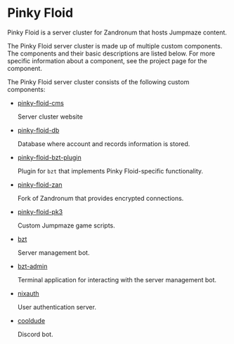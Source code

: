# Pinky Floid

Pinky Floid is a server cluster for Zandronum that hosts Jumpmaze content. 

The Pinky Floid server cluster is made up of multiple custom components. The
components and their basic descriptions are listed below. For more specific
information about a component, see the project page for the component.

The Pinky Floid server cluster consists of the following custom components:
- [pinky-floid-cms](https://github.com/positively-charged/pinky-floid-cms)

  Server cluster website

- [pinky-floid-db](https://github.com/positively-charged/pinky-floid-db)

  Database where account and records information is stored.

- [pinky-floid-bzt-plugin](https://github.com/positively-charged/pinky-floid-bzt-plugin)

  Plugin for `bzt` that implements Pinky Floid-specific functionality.

- [pinky-floid-zan](https://github.com/positively-charged/pinky-floid-zan)

  Fork of Zandronum that provides encrypted connections.

- [pinky-floid-pk3](https://github.com/positively-charged/pinky-floid-pk3)

  Custom Jumpmaze game scripts.

- [bzt](https://github.com/positively-charged/bzt)
  
  Server management bot.
  
- [bzt-admin](https://github.com/positively-charged/bzt-admin)

  Terminal application for interacting with the server management bot.

- [nixauth](https://github.com/positively-charged/nixauth)

  User authentication server.
  
- [cooldude](https://github.com/positively-charged/cooldude)

  Discord bot.

